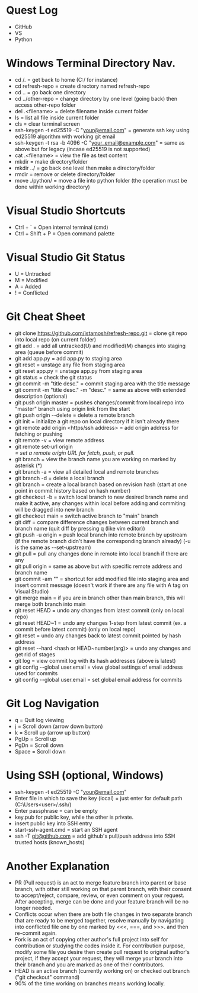 # Quest Log
- GitHub
- VS
- Python

# Windows Terminal Directory Nav.
- cd /.            = get back to home (C:/ for instance)
- cd refresh-repo  = create directory named refresh-repo
- cd ..            = go back one directory
- cd ../other-repo = change directory by one level (going back) then access other-repo folder 
- del .\<filename> = delete filename inside current folder
- ls               = list all file inside current folder
- cls              = clear terminal screen
- ssh-keygen -t ed25519 -C "your@email.com" = generate ssh key using ed25519 algorithm with working git email
- ssh-keygen -t rsa -b 4096 -C "your_email@example.com" = same as above but for legacy (incase ed25519 is not supported)
- cat .\<filename> = view the file as text content
- mkdir            = make directory/folder
- mkdir ../<filename> = go back one level then make a directory/folder
- rmdir            = remove or delete directory/folder
- move <filename> ./python/ = move a file into python folder (the operation must be done within working directory)

# Visual Studio Shortcuts
- Ctrl + ` = Open internal terminal (cmd)
- Ctrl + Shift + P = Open command palette

# Visual Studio Git Status
- U = Untracked
- M = Modified
- A = Added
- ! = Conflicted

# Git Cheat Sheet
- git clone https://github.com/istamosh/refresh-repo.git  = clone git repo into local repo (on current folder)
- git add .                                               = add all untracked(U) and modified(M) changes into staging area (queue before commit)
- git add app.py                                          = add app.py to staging area
- git reset                                               = unstage any file from staging area
- git reset app.py                                        = unstage app.py from staging area
- git status                                              = check the git status
- git commit -m "title desc."                             = commit staging area with the title message
- git commit -m "title desc." -m "desc."                  = same as above with extended description (optional)
- git push origin master                                  = pushes changes/commit from local repo into "master" branch using origin link from the start
- git push origin --delete <branchname>                   = delete a remote branch
- git init                                                = initialize a git repo on local directory if it isn't already there
- git remote add origin <https/ssh address>               = add origin address for fetching or pushing
- git remote -v                                           = view remote address
- git remote set-url origin <address>                     = set a remote origin URL for fetch, push, or pull.
- git branch                                              = view the branch name you are working on marked by asterisk (*)
- git branch -a                                           = view all detailed local and remote branches
- git branch -d <branchname>                              = delete a local branch
- git branch <branchname> <hash>                          = create a local branch based on revision hash (start at one point in commit history based on hash number)
- git checkout -b <branch name>                           = switch local branch to new desired branch name and make it active, any changes within local before adding and commiting will be dragged into new branch
- git checkout main                                       = switch active branch to "main" branch
- git diff <branch name>                                  = compare difference changes between current branch and branch name (quit diff by pressing q (like vim editor))
- git push -u origin <branch name>                        = push local branch into remote branch by upstream (if the remote branch didn't have the corresponding branch already) (-u is the same as --set-upstream)
- git pull                                                = pull any changes done in remote into local branch if there are any
- git pull origin <branch>                                = same as above but with specific remote address and branch name
- git commit -am "<message>"                              = shortcut for add modified file into staging area and insert commit message (doesn't work if there are any file with A tag on Visual Studio)
- git merge main                                          = if you are in branch other than main branch, this will merge both branch into main
- git reset HEAD                                          = undo any changes from latest commit (only on local repo)
- git reset HEAD~1                                        = undo any changes 1-step from latest commit (ex. a commit before latest commit) (only on local repo)
- git reset <hash>                                        = undo any changes back to latest commit pointed by hash address
- git reset --hard <hash or HEAD~number(arg)>             = undo any changes and get rid of stages
- git log                                                 = view commit log with its hash addresses (above is latest)
- git config --global user.email                          = view global settings of email address used for commits
- git config --global user.email <email>                  = set global email address for commits

# Git Log Navigation
- q = Quit log viewing
- j = Scroll down (arrow down button)
- k = Scroll up (arrow up button)
- PgUp = Scroll up
- PgDn = Scroll down
- Space = Scroll down

# Using SSH (optional, Windows)
- ssh-keygen -t ed25519 -C "your@email.com"
- Enter file in which to save the key (local) = just enter for default path (C:\Users\<user>/.ssh/)
- Enter passphrase = can be empty
- key.pub for public key, while the other is private.
- insert public key into SSH entry
- start-ssh-agent.cmd = start an SSH agent
- ssh -T git@github.com = add github's pull/push address into SSH trusted hosts (known_hosts)

# Another Explanation
- PR (Pull request) is an act to merge feature branch into parent or base branch, with other still working on that parent branch, with their consent to accept/reject, compare, review, or even comment on your request. After accepting, merge can be done and your feature branch will be no longer needed.
- Conflicts occur when there are both file changes in two separate branch that are ready to be merged together, resolve manually by navigating into conflicted file one by one marked by <<<, ===, and >>>. and then re-commit again.
- Fork is an act of copying other author's full project into self for contribution or studying the codes inside it. For contribution purpose, modify some file you desire then create pull request to original author's project, if they accept your request, they will merge your branch into their branch and you are marked as one of their contributors.
- HEAD is an active branch (currently working on) or checked out branch ("git checkout" command)
- 90% of the time working on branches means working locally.